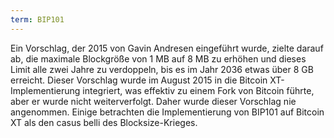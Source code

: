 ```yaml
---
term: BIP101
---
```


Ein Vorschlag, der 2015 von Gavin Andresen eingeführt wurde, zielte darauf ab, die maximale Blockgröße von 1 MB auf 8 MB zu erhöhen und dieses Limit alle zwei Jahre zu verdoppeln, bis es im Jahr 2036 etwas über 8 GB erreicht. Dieser Vorschlag wurde im August 2015 in die Bitcoin XT-Implementierung integriert, was effektiv zu einem Fork von Bitcoin führte, aber er wurde nicht weiterverfolgt. Daher wurde dieser Vorschlag nie angenommen. Einige betrachten die Implementierung von BIP101 auf Bitcoin XT als den casus belli des Blocksize-Krieges.